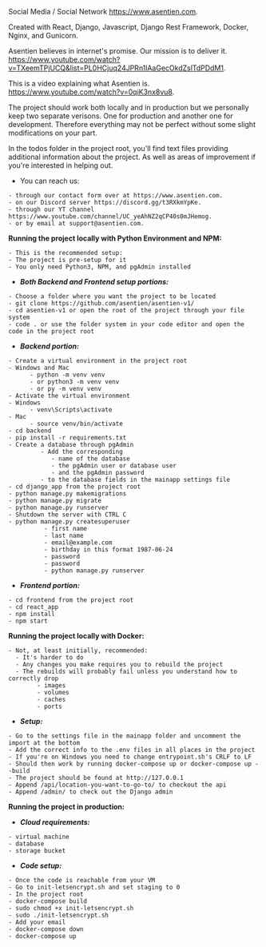 Social Media / Social Network https://www.asentien.com.

Created with React, Django, Javascript, Django Rest Framework, Docker, Nginx, and Gunicorn.

Asentien believes in internet's promise. Our mission is to deliver it. 
https://www.youtube.com/watch?v=TXeemTPjUCQ&list=PL0HCjuq24JPRn1lAaGecOkdZslTdPDdM1.

This is a video explaining what Asentien is.
https://www.youtube.com/watch?v=0qiK3nx8vu8.



The project should work both locally and in production 
but we personally keep two separate verisons.
One for production and another one for development. 
Therefore everything may not be perfect without some slight modifications on your part.

In the todos folder in the project root, 
you'll find text files providing additional information about the project. 
As well as areas of improvement if you're interested in helping out.
   - You can reach us:

    - through our contact form over at https://www.asentien.com.
    - on our Discord server https://discord.gg/t3RXkmYpKe.
    - through our YT channel https://www.youtube.com/channel/UC_yeAhNZ2qCP40s0mJHemog.
    - or by email at support@asentien.com.
    
    
    

**Running the project locally with Python Environment and NPM:**
   
    - This is the recommended setup:
    - The project is pre-setup for it
    - You only need Python3, NPM, and pgAdmin installed
    
   - *****Both Backend and Frontend setup portions:*****
  
    - Choose a folder where you want the project to be located
    - git clone https://github.com/asentien/asentien-v1/
    - cd asentien-v1 or open the root of the project through your file system
    - code . or use the folder system in your code editor and open the code in the project root

   - *****Backend portion:*****
   
    - Create a virtual environment in the project root
    - Windows and Mac
          - python -m venv venv
          - or python3 -m venv venv
          - or py -m venv venv
    - Activate the virtual environment
    - Windows
          - venv\Scripts\activate
    - Mac
          - source venv/bin/activate
    - cd backend
    - pip install -r requirements.txt
    - Create a database through pgAdmin
             - Add the corresponding 
                - name of the database 
                - the pgAdmin user or database user 
                - and the pgAdmin password
             - to the database fields in the mainapp settings file
    - cd django_app from the project root
    - python manage.py makemigrations
    - python manage.py migrate
    - python manage.py runserver
    - Shutdown the server with CTRL C
    - python manage.py createsuperuser
              - first name
              - last name
              - email@example.com
              - birthday in this format 1987-06-24
              - password
              - password
              - python manage.py runserver

   - *****Frontend portion:*****
   
    - cd frontend from the project root
    - cd react_app
    - npm install
    - npm start


**Running the project locally with Docker:**

    - Not, at least initially, recommended:
      - It's harder to do
      - Any changes you make requires you to rebuild the project
      - The rebuilds will probably fail unless you understand how to correctly drop 
            - images
            - volumes
            - caches
            - ports

   - *****Setup:*****
   
    - Go to the settings file in the mainapp folder and uncomment the import at the bottom
    - Add the correct info to the .env files in all places in the project
    - If you're on Windows you need to change entrypoint.sh's CRLF to LF
    - Should then work by running docker-compose up or docker-compose up --build
    - The project should be found at http://127.0.0.1
    - Append /api/location-you-want-to-go-to/ to checkout the api
    - Append /admin/ to check out the Django admin

**Running the project in production:**

   - *****Cloud requirements:*****
   
    - virtual machine
    - database
    - storage bucket
    
   - *****Code setup:*****
   
    - Once the code is reachable from your VM
    - Go to init-letsencrypt.sh and set staging to 0
    - In the project root
    - docker-compose build
    - sudo chmod +x init-letsencrypt.sh
    - sudo ./init-letsencrypt.sh
    - Add your email
    - docker-compose down
    - docker-compose up

